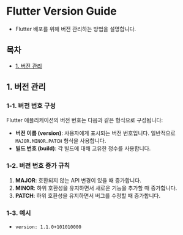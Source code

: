 # Flutter Version Guide

- Flutter 배포를 위해 버전 관리하는 방법을 설명합니다.

## 목차

- [1. 버전 관리](#1-버전-관리)

## 1. 버전 관리

### 1-1. 버전 번호 구성

Flutter 애플리케이션의 버전 번호는 다음과 같은 형식으로 구성됩니다:

- **버전 이름 (version)**: 사용자에게 표시되는 버전 번호입니다. 일반적으로 `MAJOR.MINOR.PATCH` 형식을 사용합니다.
- **빌드 번호 (build)**: 각 빌드에 대해 고유한 정수를 사용합니다.

### 1-2. 버전 번호 증가 규칙

1. **MAJOR**: 호환되지 않는 API 변경이 있을 때 증가합니다.
2. **MINOR**: 하위 호환성을 유지하면서 새로운 기능을 추가할 때 증가합니다.
3. **PATCH**: 하위 호환성을 유지하면서 버그를 수정할 때 증가합니다.

### 1-3. 예시

- `version: 1.1.0+101010000`
